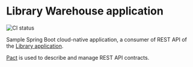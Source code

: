 # Library Warehouse application

![CI status](https://github.com/xpinjection/library-warehouse/actions/workflows/maven.yml/badge.svg)

Sample Spring Boot cloud-native application, a consumer of REST API of the [Library application](https://github.com/xpinjection/test-driven-spring-boot/).

[Pact](https://docs.pact.io/) is used to describe and manage REST API contracts.
